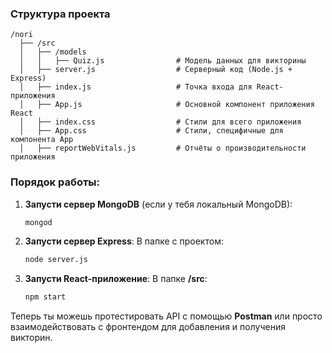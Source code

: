 ### Структура проекта

```
/nori
  ├── /src
  │   ├── /models
  │   │   ├── Quiz.js                # Модель данных для викторины
  │   ├── server.js                  # Серверный код (Node.js + Express)
  │   ├── index.js                   # Точка входа для React-приложения
  │   ├── App.js                     # Основной компонент приложения React
  │   ├── index.css                  # Стили для всего приложения
  │   ├── App.css                    # Стили, специфичные для компонента App
  │   ├── reportWebVitals.js         # Отчёты о производительности приложения
```

### Порядок работы:

1. **Запусти сервер MongoDB** (если у тебя локальный MongoDB):

   ```sh
   mongod
   ```

2. **Запусти сервер Express**:
   В папке с проектом:

   ```sh
   node server.js
   ```

3. **Запусти React-приложение**:
   В папке **/src**:
   ```sh
   npm start
   ```

Теперь ты можешь протестировать API с помощью **Postman** или просто взаимодействовать с фронтендом для добавления и получения викторин.
